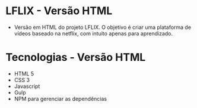 # LFLIX - Versão HTML

- Versão em HTML do projeto LFLIX. O objetivo é criar uma plataforma de vídeos baseado na netflix, com intuito apenas para aprendizado.

# Tecnologias - Versão HTML

- HTML 5
- CSS 3
- Javascript
- Gulp
- NPM para gerenciar as dependências